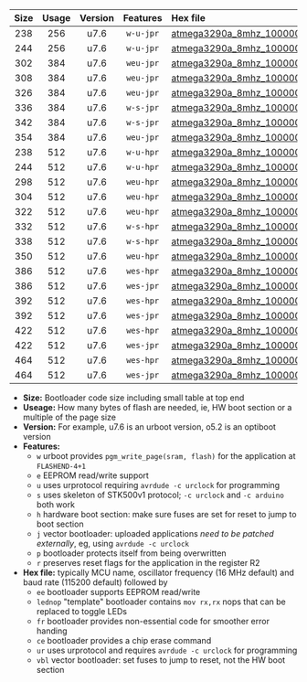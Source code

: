 |Size|Usage|Version|Features|Hex file|
|:-:|:-:|:-:|:-:|:--|
|238|256|u7.6|`w-u-jpr`|[atmega3290a_8mhz_1000000bps_ur_vbl.hex](https://raw.githubusercontent.com/stefanrueger/urboot/main//atmega3290a_8mhz_1000000bps_ur_vbl.hex)|
|244|256|u7.6|`w-u-jpr`|[atmega3290a_8mhz_1000000bps_lednop_ur_vbl.hex](https://raw.githubusercontent.com/stefanrueger/urboot/main//atmega3290a_8mhz_1000000bps_lednop_ur_vbl.hex)|
|302|384|u7.6|`weu-jpr`|[atmega3290a_8mhz_1000000bps_ee_ur_vbl.hex](https://raw.githubusercontent.com/stefanrueger/urboot/main//atmega3290a_8mhz_1000000bps_ee_ur_vbl.hex)|
|308|384|u7.6|`weu-jpr`|[atmega3290a_8mhz_1000000bps_ee_lednop_ur_vbl.hex](https://raw.githubusercontent.com/stefanrueger/urboot/main//atmega3290a_8mhz_1000000bps_ee_lednop_ur_vbl.hex)|
|326|384|u7.6|`weu-jpr`|[atmega3290a_8mhz_1000000bps_ee_lednop_fr_ur_vbl.hex](https://raw.githubusercontent.com/stefanrueger/urboot/main//atmega3290a_8mhz_1000000bps_ee_lednop_fr_ur_vbl.hex)|
|336|384|u7.6|`w-s-jpr`|[atmega3290a_8mhz_1000000bps_vbl.hex](https://raw.githubusercontent.com/stefanrueger/urboot/main//atmega3290a_8mhz_1000000bps_vbl.hex)|
|342|384|u7.6|`w-s-jpr`|[atmega3290a_8mhz_1000000bps_lednop_vbl.hex](https://raw.githubusercontent.com/stefanrueger/urboot/main//atmega3290a_8mhz_1000000bps_lednop_vbl.hex)|
|354|384|u7.6|`weu-jpr`|[atmega3290a_8mhz_1000000bps_ee_lednop_fr_ce_ur_vbl.hex](https://raw.githubusercontent.com/stefanrueger/urboot/main//atmega3290a_8mhz_1000000bps_ee_lednop_fr_ce_ur_vbl.hex)|
|238|512|u7.6|`w-u-hpr`|[atmega3290a_8mhz_1000000bps_ur.hex](https://raw.githubusercontent.com/stefanrueger/urboot/main//atmega3290a_8mhz_1000000bps_ur.hex)|
|244|512|u7.6|`w-u-hpr`|[atmega3290a_8mhz_1000000bps_lednop_ur.hex](https://raw.githubusercontent.com/stefanrueger/urboot/main//atmega3290a_8mhz_1000000bps_lednop_ur.hex)|
|298|512|u7.6|`weu-hpr`|[atmega3290a_8mhz_1000000bps_ee_ur.hex](https://raw.githubusercontent.com/stefanrueger/urboot/main//atmega3290a_8mhz_1000000bps_ee_ur.hex)|
|304|512|u7.6|`weu-hpr`|[atmega3290a_8mhz_1000000bps_ee_lednop_ur.hex](https://raw.githubusercontent.com/stefanrueger/urboot/main//atmega3290a_8mhz_1000000bps_ee_lednop_ur.hex)|
|322|512|u7.6|`weu-hpr`|[atmega3290a_8mhz_1000000bps_ee_lednop_fr_ur.hex](https://raw.githubusercontent.com/stefanrueger/urboot/main//atmega3290a_8mhz_1000000bps_ee_lednop_fr_ur.hex)|
|332|512|u7.6|`w-s-hpr`|[atmega3290a_8mhz_1000000bps.hex](https://raw.githubusercontent.com/stefanrueger/urboot/main//atmega3290a_8mhz_1000000bps.hex)|
|338|512|u7.6|`w-s-hpr`|[atmega3290a_8mhz_1000000bps_lednop.hex](https://raw.githubusercontent.com/stefanrueger/urboot/main//atmega3290a_8mhz_1000000bps_lednop.hex)|
|350|512|u7.6|`weu-hpr`|[atmega3290a_8mhz_1000000bps_ee_lednop_fr_ce_ur.hex](https://raw.githubusercontent.com/stefanrueger/urboot/main//atmega3290a_8mhz_1000000bps_ee_lednop_fr_ce_ur.hex)|
|386|512|u7.6|`wes-hpr`|[atmega3290a_8mhz_1000000bps_ee.hex](https://raw.githubusercontent.com/stefanrueger/urboot/main//atmega3290a_8mhz_1000000bps_ee.hex)|
|386|512|u7.6|`wes-jpr`|[atmega3290a_8mhz_1000000bps_ee_vbl.hex](https://raw.githubusercontent.com/stefanrueger/urboot/main//atmega3290a_8mhz_1000000bps_ee_vbl.hex)|
|392|512|u7.6|`wes-hpr`|[atmega3290a_8mhz_1000000bps_ee_lednop.hex](https://raw.githubusercontent.com/stefanrueger/urboot/main//atmega3290a_8mhz_1000000bps_ee_lednop.hex)|
|392|512|u7.6|`wes-jpr`|[atmega3290a_8mhz_1000000bps_ee_lednop_vbl.hex](https://raw.githubusercontent.com/stefanrueger/urboot/main//atmega3290a_8mhz_1000000bps_ee_lednop_vbl.hex)|
|422|512|u7.6|`wes-hpr`|[atmega3290a_8mhz_1000000bps_ee_lednop_fr.hex](https://raw.githubusercontent.com/stefanrueger/urboot/main//atmega3290a_8mhz_1000000bps_ee_lednop_fr.hex)|
|422|512|u7.6|`wes-jpr`|[atmega3290a_8mhz_1000000bps_ee_lednop_fr_vbl.hex](https://raw.githubusercontent.com/stefanrueger/urboot/main//atmega3290a_8mhz_1000000bps_ee_lednop_fr_vbl.hex)|
|464|512|u7.6|`wes-hpr`|[atmega3290a_8mhz_1000000bps_ee_lednop_fr_ce.hex](https://raw.githubusercontent.com/stefanrueger/urboot/main//atmega3290a_8mhz_1000000bps_ee_lednop_fr_ce.hex)|
|464|512|u7.6|`wes-jpr`|[atmega3290a_8mhz_1000000bps_ee_lednop_fr_ce_vbl.hex](https://raw.githubusercontent.com/stefanrueger/urboot/main//atmega3290a_8mhz_1000000bps_ee_lednop_fr_ce_vbl.hex)|

- **Size:** Bootloader code size including small table at top end
- **Useage:** How many bytes of flash are needed, ie, HW boot section or a multiple of the page size
- **Version:** For example, u7.6 is an urboot version, o5.2 is an optiboot version
- **Features:**
  + `w` urboot provides `pgm_write_page(sram, flash)` for the application at `FLASHEND-4+1`
  + `e` EEPROM read/write support
  + `u` uses urprotocol requiring `avrdude -c urclock` for programming
  + `s` uses skeleton of STK500v1 protocol; `-c urclock` and `-c arduino` both work
  + `h` hardware boot section: make sure fuses are set for reset to jump to boot section
  + `j` vector bootloader: uploaded applications *need to be patched externally*, eg, using `avrdude -c urclock`
  + `p` bootloader protects itself from being overwritten
  + `r` preserves reset flags for the application in the register R2
- **Hex file:** typically MCU name, oscillator frequency (16 MHz default) and baud rate (115200 default) followed by
  + `ee` bootloader supports EEPROM read/write
  + `lednop` "template" bootloader contains `mov rx,rx` nops that can be replaced to toggle LEDs
  + `fr` bootloader provides non-essential code for smoother error handing
  + `ce` bootloader provides a chip erase command
  + `ur` uses urprotocol and requires `avrdude -c urclock` for programming
  + `vbl` vector bootloader: set fuses to jump to reset, not the HW boot section
